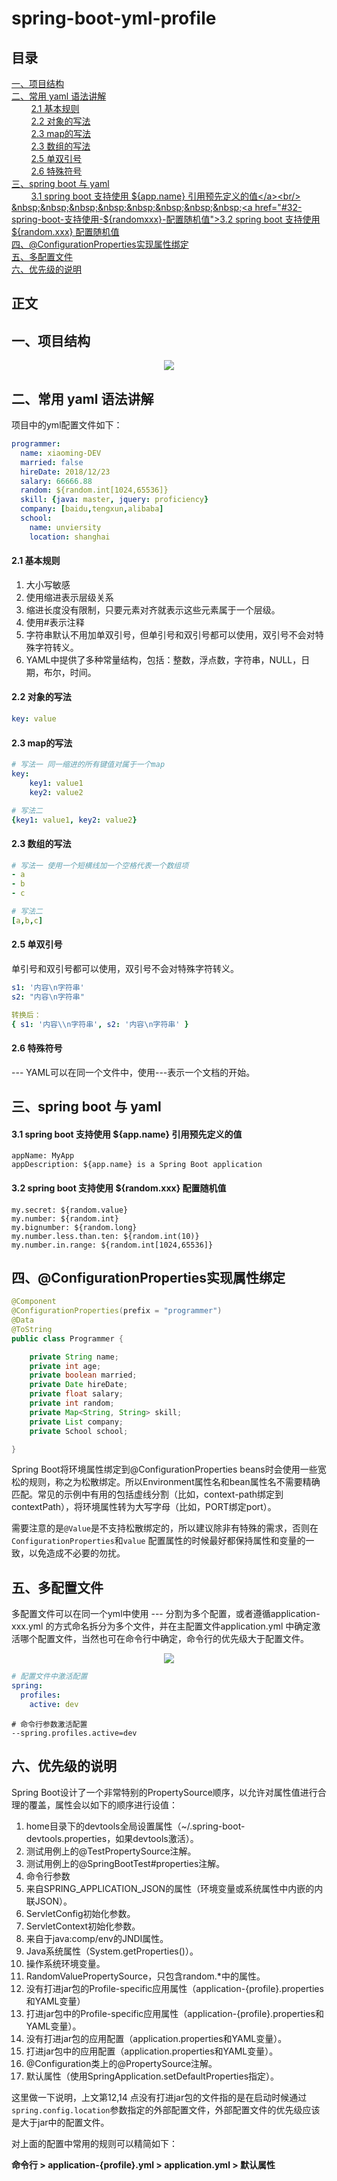 # spring-boot-yml-profile

## 目录<br/>
<a href="#一项目结构">一、项目结构</a><br/>
<a href="#二常用-yaml-语法讲解">二、常用 yaml 语法讲解</a><br/>
&nbsp;&nbsp;&nbsp;&nbsp;&nbsp;&nbsp;&nbsp;&nbsp;<a href="#21-基本规则">2.1 基本规则</a><br/>
&nbsp;&nbsp;&nbsp;&nbsp;&nbsp;&nbsp;&nbsp;&nbsp;<a href="#22-对象的写法">2.2 对象的写法</a><br/>
&nbsp;&nbsp;&nbsp;&nbsp;&nbsp;&nbsp;&nbsp;&nbsp;<a href="#23-map的写法">2.3 map的写法</a><br/>
&nbsp;&nbsp;&nbsp;&nbsp;&nbsp;&nbsp;&nbsp;&nbsp;<a href="#23-数组的写法">2.3 数组的写法</a><br/>
&nbsp;&nbsp;&nbsp;&nbsp;&nbsp;&nbsp;&nbsp;&nbsp;<a href="#25-单双引号">2.5 单双引号</a><br/>
&nbsp;&nbsp;&nbsp;&nbsp;&nbsp;&nbsp;&nbsp;&nbsp;<a href="#26-特殊符号">2.6 特殊符号</a><br/>
<a href="#三spring-boot-与-yaml">三、spring boot 与 yaml</a><br/>
&nbsp;&nbsp;&nbsp;&nbsp;&nbsp;&nbsp;&nbsp;&nbsp;<a href="#31--spring-boot-支持使用-${appname}-引用预先定义的值">3.1  spring boot 支持使用 ${app.name} 引用预先定义的值</a><br/>
&nbsp;&nbsp;&nbsp;&nbsp;&nbsp;&nbsp;&nbsp;&nbsp;<a href="#32-spring-boot-支持使用-${randomxxx}-配置随机值">3.2 spring boot 支持使用 ${random.xxx} 配置随机值</a><br/>
<a href="#四@ConfigurationProperties实现属性绑定">四、@ConfigurationProperties实现属性绑定</a><br/>
<a href="#五多配置文件">五、多配置文件</a><br/>
<a href="#六优先级的说明">六、优先级的说明</a><br/>
## 正文<br/>

## 一、项目结构

<div align="center"> <img src="https://github.com/qshomewy/SpringNotes/blob/master/pictures/spring-boot-yml-profile.png"/> </div>

## 二、常用 yaml 语法讲解

项目中的yml配置文件如下：

```yaml
programmer:
  name: xiaoming-DEV
  married: false
  hireDate: 2018/12/23
  salary: 66666.88
  random: ${random.int[1024,65536]}
  skill: {java: master, jquery: proficiency}
  company: [baidu,tengxun,alibaba]
  school:
    name: unviersity
    location: shanghai
```

#### 2.1 基本规则

1. 大小写敏感 
2. 使用缩进表示层级关系 
3. 缩进长度没有限制，只要元素对齐就表示这些元素属于一个层级。 
4. 使用#表示注释 
5. 字符串默认不用加单双引号，但单引号和双引号都可以使用，双引号不会对特殊字符转义。
6. YAML中提供了多种常量结构，包括：整数，浮点数，字符串，NULL，日期，布尔，时间。

#### 2.2 对象的写法

```yaml
key: value
```

#### 2.3 map的写法

```yaml
# 写法一 同一缩进的所有键值对属于一个map
key: 
    key1: value1
    key2: value2

# 写法二
{key1: value1, key2: value2}
```

#### 2.3 数组的写法

```yaml
# 写法一 使用一个短横线加一个空格代表一个数组项
- a
- b
- c

# 写法二
[a,b,c]
```

#### 2.5 单双引号

单引号和双引号都可以使用，双引号不会对特殊字符转义。

```yaml
s1: '内容\n字符串'
s2: "内容\n字符串"

转换后：
{ s1: '内容\\n字符串', s2: '内容\n字符串' }
```

#### 2.6 特殊符号

---  YAML可以在同一个文件中，使用---表示一个文档的开始。



## 三、spring boot 与 yaml

#### 3.1  spring boot 支持使用 ${app.name} 引用预先定义的值

```properties
appName: MyApp
appDescription: ${app.name} is a Spring Boot application
```

#### 3.2 spring boot 支持使用 ${random.xxx} 配置随机值

```properties
my.secret: ${random.value}
my.number: ${random.int}
my.bignumber: ${random.long}
my.number.less.than.ten: ${random.int(10)}
my.number.in.range: ${random.int[1024,65536]}
```



## 四、@ConfigurationProperties实现属性绑定

```java
@Component
@ConfigurationProperties(prefix = "programmer")
@Data
@ToString
public class Programmer {

    private String name;
    private int age;
    private boolean married;
    private Date hireDate;
    private float salary;
    private int random;
    private Map<String, String> skill;
    private List company;
    private School school;

}
```

Spring Boot将环境属性绑定到@ConfigurationProperties beans时会使用一些宽松的规则，称之为松散绑定。所以Environment属性名和bean属性名不需要精确匹配。常见的示例中有用的包括虚线分割（比如，context-path绑定到contextPath），将环境属性转为大写字母（比如，PORT绑定port）。

需要注意的是`@Value`是不支持松散绑定的，所以建议除非有特殊的需求，否则在`ConfigurationProperties`和`value` 配置属性的时候最好都保持属性和变量的一致，以免造成不必要的勿扰。



## 五、多配置文件

多配置文件可以在同一个yml中使用 --- 分割为多个配置，或者遵循application-xxx.yml 的方式命名拆分为多个文件，并在主配置文件application.yml 中确定激活哪个配置文件，当然也可在命令行中确定，命令行的优先级大于配置文件。

<div align="center"> <img src="https://github.com/qshomewy/SpringNotes/blob/master/pictures/profile.png"/> </div>

```yaml
# 配置文件中激活配置
spring:
  profiles:
    active: dev
```

```shell
# 命令行参数激活配置
--spring.profiles.active=dev
```



## 六、优先级的说明

Spring Boot设计了一个非常特别的PropertySource顺序，以允许对属性值进行合理的覆盖，属性会以如下的顺序进行设值：

1. home目录下的devtools全局设置属性（~/.spring-boot-devtools.properties，如果devtools激活）。
2. 测试用例上的@TestPropertySource注解。
3. 测试用例上的@SpringBootTest#properties注解。
4. 命令行参数
5. 来自SPRING_APPLICATION_JSON的属性（环境变量或系统属性中内嵌的内联JSON）。
6. ServletConfig初始化参数。
7. ServletContext初始化参数。
8. 来自于java:comp/env的JNDI属性。
9. Java系统属性（System.getProperties()）。
10. 操作系统环境变量。
11. RandomValuePropertySource，只包含random.*中的属性。
12. 没有打进jar包的Profile-specific应用属性（application-{profile}.properties和YAML变量）
13. 打进jar包中的Profile-specific应用属性（application-{profile}.properties和YAML变量）。
14. 没有打进jar包的应用配置（application.properties和YAML变量）。
15. 打进jar包中的应用配置（application.properties和YAML变量）。
16. @Configuration类上的@PropertySource注解。
17. 默认属性（使用SpringApplication.setDefaultProperties指定）。

这里做一下说明，上文第12,14 点没有打进jar包的文件指的是在启动时候通过`spring.config.location`参数指定的外部配置文件，外部配置文件的优先级应该是大于jar中的配置文件。

对上面的配置中常用的规则可以精简如下：

**命令行 > application-{profile}.yml > application.yml > 默认属性**